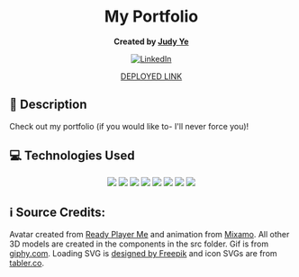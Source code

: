 <div align="center">

# My Portfolio
**Created by [Judy Ye](https://github.com/judy0ye)**

[![LinkedIn](https://img.shields.io/badge/Judy-blue?style=for-the-badge&logo=LinkedIn&logoColor=black)](https://www.linkedin.com/in/judy0ye)

[DEPLOYED LINK](https://judyye.vercel.app/)
</div>

## 📝 Description
Check out my portfolio (if you would like to- I'll never force you)!
  
</details>

## 💻 Technologies Used
<div align='center'>
  <img src="https://img.shields.io/badge/React-20232A?style=for-the-badge&logo=react&logoColor=61DAFB" />
  <img src="https://img.shields.io/badge/typescript-%23007ACC.svg?style=for-the-badge&logo=typescript&logoColor=white" />
  <img src="https://img.shields.io/badge/JavaScript-323330?style=for-the-badge&logo=javascript&logoColor=F7DF1E" /> 
  <img src="https://img.shields.io/badge/CSS3-1572B6?style=for-the-badge&logo=css3&logoColor=white" /> 
  <img src="https://img.shields.io/badge/HTML5-E34F26?style=for-the-badge&logo=html5&logoColor=white" />
  <img src="https://img.shields.io/badge/next.js-000000?style=for-the-badge&logo=nextdotjs&logoColor=white" />
  <img src="https://img.shields.io/badge/Three.js-000000?style=for-the-badge&logo=three.js&logoColor=white" />
  <img src="https://img.shields.io/badge/Vercel-000?logo=vercel&logoColor=fff&style=for-the-badge" /> 
</div>

## ℹ️ Source Credits:

Avatar created from <a href="https://readyplayer.me/">Ready Player Me</a> and animation from <a href="https://www.mixamo.com/">Mixamo</a>. All other 3D models are created in the components in the src folder. Gif is from <a href="https://giphy.com/">giphy.com</a>. Loading SVG is <a href="http://www.freepik.com">designed by Freepik</a> and icon SVGs are from <a href="https://tabler.io/icons">tabler.co</a>. 

